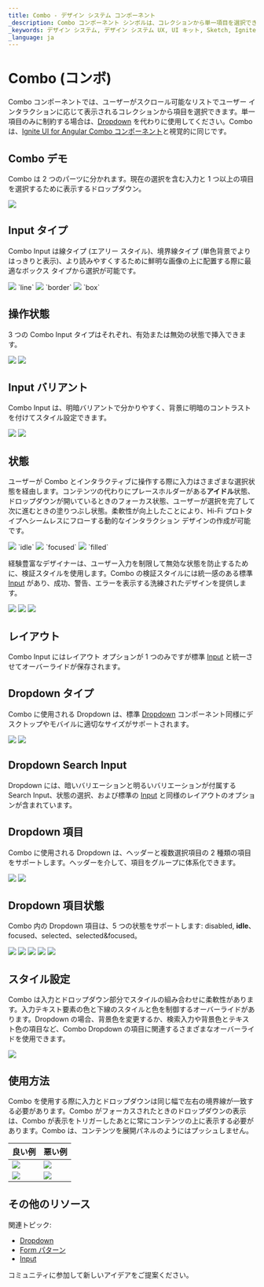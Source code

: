 ```yaml
---
title: Combo - デザイン システム コンポーネント
_description: Combo コンポーネント シンボルは、コレクションから単一項目を選択できます。
_keywords: デザイン システム, デザイン システム UX, UI キット, Sketch, Ignite UI for Angular, Sketch to Angular, Angular, Angular デザイン システム, Sketch からコードをエクスポート, Angular 用のデザイン キット, Sketch HTML, Sketch to HTML, Sketch UI キット
_language: ja
---
```


# Combo (コンボ)

Combo コンポーネントでは、ユーザーがスクロール可能なリストでユーザー インタラクションに応じて表示されるコレクションから項目を選択できます。単一項目のみに制約する場合は、[Dropdown](dropdown.md) を代わりに使用してください。Combo は、[Ignite UI for Angular Combo コンポーネント](https://jp.infragistics.com/products/ignite-ui-angular/angular/components/combo.html)と視覚的に同じです。

## Combo デモ

Combo は 2 つのパーツに分かれます。現在の選択を含む入力と 1 つ以上の項目を選択するために表示するドロップダウン。

<img class="responsive-img" src="../images/combo_demo.png" srcset="../images/combo_demo@2x.png 2x" />

## Input タイプ

Combo Input は線タイプ (エアリー スタイル)、境界線タイプ (単色背景でよりはっきりと表示)、より読みやすくするために鮮明な画像の上に配置する際に最適なボックス タイプから選択が可能です。

<img class="responsive-img" src="../images/combo_demo.png" srcset="../images/combo_demo@2x.png 2x" />
`line`

<img class="responsive-img" src="../images/combo_border.png" srcset="../images/combo_border@2x.png 2x" />
`border`

<img class="responsive-img" src="../images/combo_box.png" srcset="../images/combo_box@2x.png 2x" />
`box`

## 操作状態

3 つの Combo Input タイプはそれぞれ、有効または無効の状態で挿入できます。

<img class="responsive-img" src="../images/combo_enabledstate.png" srcset="../images/combo_enabledstate@2x.png 2x" />
<img class="responsive-img" src="../images/combo_disabledstate.png" srcset="../images/combo_disabledstate@2x.png 2x" />

## Input バリアント

Combo Input は、明暗バリアントで分かりやすく、背景に明暗のコントラストを付けてスタイル設定できます。

<img class="responsive-img" src="../images/combo_demo.png" srcset="../images/combo_demo@2x.png 2x" />
<img class="responsive-img" src="../images/combo_light.png" srcset="../images/combo_light@2x.png 2x" />

## 状態

ユーザーが Combo とインタラクティブに操作する際に入力はさまざまな選択状態を経由します。コンテンツの代わりにプレースホルダーがある**アイドル**状態、ドロップダウンが開いているときのフォーカス状態、ユーザーが選択を完了して次に進むときの塗りつぶし状態。柔軟性が向上したことにより、Hi-Fi プロトタイプへシームレスにフローする動的なインタラクション デザインの作成が可能です。

<img class="responsive-img" src="../images/combo_idle.png" srcset="../images/combo_idle@2x.png 2x" />
`idle`

<img class="responsive-img" src="../images/combo_focused.png" srcset="../images/combo_focused@2x.png 2x" />
`focused`

<img class="responsive-img" src="../images/combo_filled.png" srcset="../images/combo_filled@2x.png 2x" />
`filled`

経験豊富なデザイナーは、ユーザー入力を制限して無効な状態を防止するために、検証スタイルを使用します。Combo の検証スタイルには統一感のある標準 [Input](input.md) があり、成功、警告、エラーを表示する洗練されたデザインを提供します。

<img class="responsive-img" src="../images/combo_success.png" srcset="../images/combo_success@2x.png 2x" />
<img class="responsive-img" src="../images/combo_warning.png" srcset="../images/combo_warning@2x.png 2x" />
<img class="responsive-img" src="../images/combo_error.png" srcset="../images/combo_error@2x.png 2x" />

## レイアウト

Combo Input にはレイアウト オプションが 1 つのみですが標準 [Input](input.md) と統一させてオーバーライドが保存されます。

## Dropdown タイプ

Combo に使用される Dropdown は、標準 [Dropdown](dropdown.md) コンポーネント同様にデスクトップやモバイルに適切なサイズがサポートされます。

<img class="responsive-img" src="../images/combo_desktop.png" srcset="../images/combo_desktop@2x.png 2x" />
<img class="responsive-img" src="../images/combo_mobile.png" srcset="../images/combo_mobile@2x.png 2x" />

## Dropdown Search Input

Dropdown には、暗いバリエーションと明るいバリエーションが付属する Search Input、状態の選択、および標準の [Input](input.md) と同様のレイアウトのオプションが含まれています。

## Dropdown 項目

Combo に使用される Dropdown は、ヘッダーと複数選択項目の 2 種類の項目をサポートします。ヘッダーを介して、項目をグループに体系化できます。

<img class="responsive-img" src="../images/combo_header.png" srcset="../images/combo_header@2x.png 2x" />
<img class="responsive-img" src="../images/combo_multiselect_item.png" srcset="../images/combo_multiselect_item@2x.png 2x" />

## Dropdown 項目状態

Combo 内の Dropdown 項目は、5 つの状態をサポートします: disabled, **idle**、focused、selected、selected&focused。

<img class="responsive-img" src="../images/combo_item_disabled.png" srcset="../images/combo_item_disabled@2x.png 2x" />
<img class="responsive-img" src="../images/combo_item_idle.png" srcset="../images/combo_item_idle@2x.png 2x" />
<img class="responsive-img" src="../images/combo_item_focused.png" srcset="../images/combo_item_focused@2x.png 2x" />
<img class="responsive-img" src="../images/combo_item_selected.png" srcset="../images/combo_item_selected@2x.png 2x" />
<img class="responsive-img" src="../images/combo_item_selected_focused.png" srcset="../images/combo_item_selected_focused@2x.png 2x" />

## スタイル設定

Combo は入力とドロップダウン部分でスタイルの組み合わせに柔軟性があります。入力テキスト要素の色と下線のスタイルと色を制御するオーバーライドがあります。Dropdown の場合、背景色を変更するか、検索入力や背景色とテキスト色の項目など、Combo Dropdown の項目に関連するさまざまなオーバーライドを使用できます。

<img class="responsive-img" src="../images/combo_styling.png" srcset="../images/combo_styling@2x.png 2x" />

## 使用方法

Combo を使用する際に入力とドロップダウンは同じ幅で左右の境界線が一致する必要があります。Combo がフォーカスされたときのドロップダウンの表示は、Combo が表示をトリガーしたあとに常にコンテンツの上に表示する必要があります。Combo は、コンテンツを展開パネルのようにはプッシュしません。

| 良い例                                                                           |悪い例                                                                            |
| ---------------------------------------------------------------------------- | -------------------------------------------------------------------------------- |
| <img class="responsive-img" src="../images/combo_do1.png" srcset="../images/combo_do1@2x.png 2x" /> | <img class="responsive-img" src="../images/combo_dont1.png" srcset="../images/combo_dont1@2x.png 2x" /> |
| <img class="responsive-img" src="../images/combo_do2.png" srcset="../images/combo_do2@2x.png 2x" /> | <img class="responsive-img" src="../images/combo_dont2.png" srcset="../images/combo_dont2@2x.png 2x" /> |

## その他のリソース

関連トピック:

- [Dropdown](dropdown.md)
- [Form パターン](../patterns/form.md)
- [Input](input.md)
  <div class="divider--half"></div>

コミュニティに参加して新しいアイデアをご提案ください。

